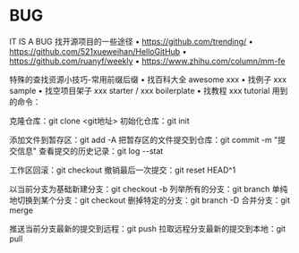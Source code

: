 # BUG
IT IS A BUG
找开源项目的一些途径
• https://github.com/trending/
• https://github.com/521xueweihan/HelloGitHub
• https://github.com/ruanyf/weekly
• https://www.zhihu.com/column/mm-fe

特殊的查找资源小技巧-常用前缀后缀
• 找百科大全 awesome xxx
• 找例子 xxx sample
• 找空项目架子 xxx starter / xxx boilerplate
• 找教程 xxx tutorial
用到的命令：

克隆仓库：git clone <git地址>
初始化仓库：git init

添加文件到暂存区：git add -A
把暂存区的文件提交到仓库：git commit -m "提交信息"
查看提交的历史记录：git log --stat

工作区回滚：git checkout <filename>
撤销最后一次提交：git reset HEAD^1

以当前分支为基础新建分支：git checkout -b <branchname>
列举所有的分支：git branch
单纯地切换到某个分支：git checkout <branchname>
删掉特定的分支：git branch -D <branchname>
合并分支：git merge <branchname>

推送当前分支最新的提交到远程：git push
拉取远程分支最新的提交到本地：git pull
